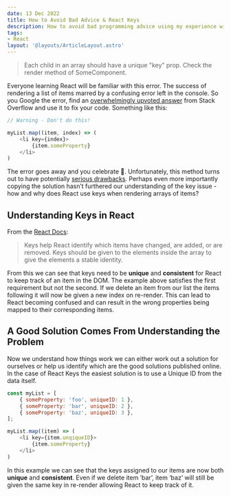 ```yaml
---
date: 13 Dec 2022
title: How to Avoid Bad Advice & React Keys
description: How to avoid bad programming advice using my experience with React Keys as an example.
tags:
- React
layout: '@layouts/ArticleLayout.astro'
---
```


> Each child in an array should have a unique "key" prop.
> Check the render method of SomeComponent.

Everyone learning React will be familiar with this error. The success of rendering a list of items marred by a confusing error left in the console. So you Google the error, find an [overwhelmingly upvoted answer](https://stackoverflow.com/a/28329550/1954838) from Stack Overflow and use it to fix your code. Something like this:

```js
// Warning - Don't do this!

myList.map((item, index) => (
	<li key={index}>
		{item.someProperty}
	</li>
)
```

The error goes away and you celebrate 🎉. Unfortunately, this method turns out to have potentially [serious drawbacks](https://robinpokorny.com/blog/index-as-a-key-is-an-anti-pattern/). Perhaps even more importantly copying the solution hasn’t furthered our understanding of the key issue - how and why does React use keys when rendering arrays of items?

## Understanding Keys in React

From the [React Docs](https://reactjs.org/docs/lists-and-keys.html#keys): 

> Keys help React identify which items have changed, are added, or are removed. Keys should be given to the elements inside the array to give the elements a stable identity.

From this we can see that keys need to be **unique** and **consistent** for React to keep track of an item in the DOM. The example above satisfies the first requirement but not the second. If we delete an item from our list the items following it will now be given a new index on re-render. This can lead to React becoming confused and can result in the wrong properties being mapped to their corresponding items.

## A Good Solution Comes From Understanding the Problem

Now we understand how things work we can either work out a solution for ourselves or help us identify which are the good solutions published online. In the case of React Keys the easiest solution is to use a Unique ID from the data itself.

```js
const myList = [
	{ someProperty: 'foo', uniqueID: 1 },
	{ someProperty: 'bar', uniqueID: 2 },
	{ someProperty: 'baz', uniqueID: 3 },
];

myList.map((item) => (
	<li key={item.unqiqueID}>
		{item.someProperty}
	</li>
)
```

In this example we can see that the keys assigned to our items are now both **unique** and **consistent**. Even if we delete item ‘bar’, item ‘baz’ will still be given the same key in re-render allowing React to keep track of it.
